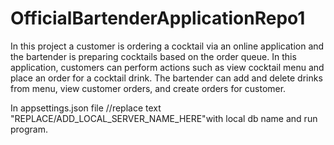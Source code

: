 # OfficialBartenderApplicationRepo1
In this project a customer is ordering a cocktail 
via an online application and the bartender is preparing cocktails based on 
the order queue. In this application, customers can perform actions 
such as view cocktail menu and place an order for a 
cocktail drink. The bartender can add and delete drinks from menu, view 
customer orders, and create orders for customer.

In appsettings.json file  //replace text "REPLACE/ADD_LOCAL_SERVER_NAME_HERE"with local db name and run program.
